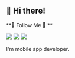 ## 👋  Hi there! 

**🚀 Follow Me 🚀 **

<a href="https://tech-carrot.tistory.com/"><img src="https://img.shields.io/badge/Blog-000000&logo=Blog&logoColor=white"/></a>
<a href="https://www.instagram.com/dev_eun/"><img src="https://img.shields.io/badge/Instagram-E4405F&logo=Instagram&logoColor=white"/></a>
<a href="https://www.instagram.com/dev_eun/"><img src="https://img.shields.io/badge/Email-EA4335&logo=Email&logoColor=white"/></a>

I'm mobile app developer.
